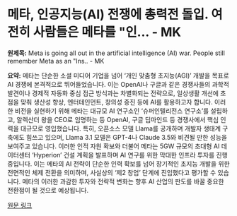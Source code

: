 # 메타, 인공지능(AI) 전쟁에 총력전 돌입. 여전히 사람들은 메타를 "인… - MK

**원제목:** Meta is going all out in the artificial intelligence (AI) war. People still remember Meta as an &quot;Ins.. - MK

**요약:** 메타는 단순한 소셜 미디어 기업을 넘어 ‘개인 맞춤형 초지능(AGI)’ 개발을 목표로 AI 경쟁에 본격적으로 뛰어들었습니다.  이는 OpenAI나 구글과 같은 경쟁사들의 과학적 발견이나 경제적 자동화 중심 접근 방식과는 차별화되는 전략으로, 일상생활 개선에 초점을 맞춰 생산성 향상, 엔터테인먼트, 창의성 증진 등에 AI를 활용하고자 합니다. 이러한 비전을 실현하기 위해 메타는 대규모 AI 연구소인 ‘슈퍼인텔리전스 연구소’를 설립하고,  알렉산더 왕을 CEO로 임명하는 등  OpenAI, 구글 딥마인드 등 경쟁사에서 핵심 인력을 대규모로 영입했습니다.  특히,  오픈소스 모델 Llama를 공개하며 개발자 생태계 구축에도 힘쓰고 있으며,  Llama 3.1 모델은 GPT-4나 Claude 3.5와 비견될 만한 성능을 보여주고 있습니다.  이러한 인적 자원 확보와 더불어 메타는 5GW 규모의 초대형 AI 데이터센터 ‘Hyperion’ 건설 계획을 발표하며  AI 연구를 위한  막대한 인프라 투자를 진행 중입니다.  이는 메타의 AI 전략이 단순한 인력 확보를 넘어  장기적인  초지능 개발을 위한  전면적인 체제 전환을 의미하며,  사실상의 ‘제2 창업’ 단계에 진입했다고 평가할 수 있습니다.  메타의 이러한 과감한 투자와 전략적 변화는 향후 AI 산업의 판도를 바꿀  중요한 전환점이 될 것으로 예상됩니다.

[원문 링크](https://www.mk.co.kr/en/it/11374307)
